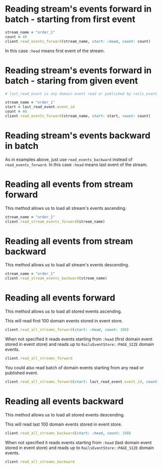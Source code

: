 # Reading stream's events forward in batch - starting from first event

```ruby
stream_name = "order_1"
count = 40
client.read_events_forward(stream_name, start: :head, count: count)
```

In this case `:head` means first event of the stream.

# Reading stream's events forward in batch - staring from given event

```ruby
# last_read_event is any domain event read or published by rails_event_store

stream_name = "order_1"
start = last_read_event.event_id
count = 40
client.read_events_forward(stream_name, start: start, count: count)
```

# Reading stream's events backward in batch

As in examples above, just use `read_events_backward` instead of `read_events_forward`.
In this case `:head` means last event of the stream.

# Reading all events from stream forward

This method allows us to load all stream's events ascending.

```ruby
stream_name = "order_1"
client.read_stream_events_forward(stream_name)
```

# Reading all events from stream backward

This method allows us to load all stream's events descending.

```ruby
stream_name = "order_1"
client.read_stream_events_backward(stream_name)
```

# Reading all events forward

This method allows us to load all stored events ascending.

This will read first 100 domain events stored in event store.

```ruby
client.read_all_streams_forward(start: :head, count: 100)
```

When not specified it reads events starting from `:head` (first domain event
stored in event store) and reads up to `RailsEventStore::PAGE_SIZE`
domain events.

```ruby
client.read_all_streams_forward
```

You could also read batch of domain events starting from any read or published event.

```ruby
client.read_all_streams_forward(start: last_read_event.event_id, count: 100)
```

# Reading all events backward

This method allows us to load all stored events descending.

This will read last 100 domain events stored in event store.
```ruby
client.read_all_streams_backward(start: :head, count: 100)
```

When not specified it reads events starting from `:head` (last domain event
stored in event store) and reads up to `RailsEventStore::PAGE_SIZE`
domain events.

```ruby
client.read_all_streams_backward
```
